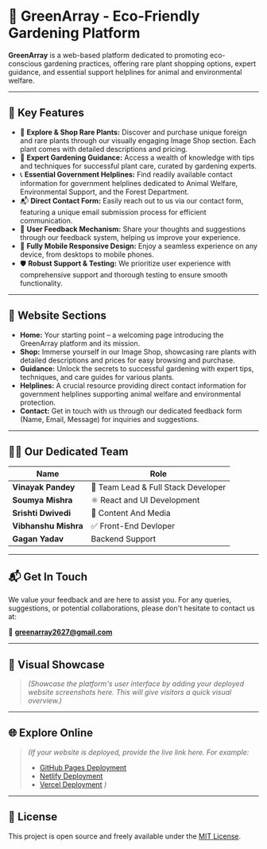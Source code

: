 # 🌱 GreenArray - Eco-Friendly Gardening Platform

**GreenArray** is a web-based platform dedicated to promoting eco-conscious gardening practices, offering rare plant shopping options, expert guidance, and essential support helplines for animal and environmental welfare.

---

## 🚀 Key Features

- 🌿 **Explore & Shop Rare Plants:** Discover and purchase unique foreign and rare plants through our visually engaging Image Shop section. Each plant comes with detailed descriptions and pricing.
- 📘 **Expert Gardening Guidance:** Access a wealth of knowledge with tips and techniques for successful plant care, curated by gardening experts.
- 📞 **Essential Government Helplines:** Find readily available contact information for government helplines dedicated to Animal Welfare, Environmental Support, and the Forest Department.
- 📬 **Direct Contact Form:** Easily reach out to us via our contact form, featuring a unique email submission process for efficient communication.
- 🧾 **User Feedback Mechanism:** Share your thoughts and suggestions through our feedback system, helping us improve your experience.
- 📱 **Fully Mobile Responsive Design:** Enjoy a seamless experience on any device, from desktops to mobile phones.
- 🛡️ **Robust Support & Testing:** We prioritize user experience with comprehensive support and thorough testing to ensure smooth functionality.

---

## 🧭 Website Sections

- **Home:** Your starting point – a welcoming page introducing the GreenArray platform and its mission.
- **Shop:** Immerse yourself in our Image Shop, showcasing rare plants with detailed descriptions and prices for easy browsing and purchase.
- **Guidance:** Unlock the secrets to successful gardening with expert tips, techniques, and care guides for various plants.
- **Helplines:** A crucial resource providing direct contact information for government helplines supporting animal welfare and environmental protection.
- **Contact:** Get in touch with us through our dedicated feedback form (Name, Email, Message) for inquiries and suggestions.

---

## 🧑‍💻 Our Dedicated Team

| Name             | Role                                      |
|------------------|-------------------------------------------|
| **Vinayak Pandey** | 🔧 Team Lead & Full Stack Developer        |
| **Soumya Mishra** | ⚛️ React and UI Development    |
| **Srishti Dwivedi**| 🧩 Content And Media     |
| **Vibhanshu Mishra**| ✅ Front-End Devloper                |
| **Gagan Yadav** | Backend Support

---

## 📬 Get In Touch

We value your feedback and are here to assist you. For any queries, suggestions, or potential collaborations, please don't hesitate to contact us at:

📧 **greenarray2627@gmail.com**

---

## 📸 Visual Showcase

> _(Showcase the platform's user interface by adding your deployed website screenshots here. This will give visitors a quick visual overview.)_

---

## 🌐 Explore Online

> _(If your website is deployed, provide the live link here. For example:_
> - [GitHub Pages Deployment](your-github-pages-link)
> - [Netlify Deployment](your-netlify-link)
> - [Vercel Deployment](your-vercel-link)
> _)_

---

## 📜 License

This project is open source and freely available under the [MIT License](LICENSE).
